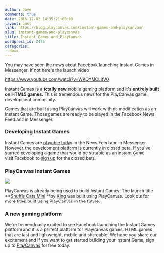 ```yaml
---
author: dave
comments: true
date: 2016-12-02 14:35:21+00:00
layout: post
link: https://blog.playcanvas.com/instant-games-and-playcanvas/
slug: instant-games-and-playcanvas
title: Instant Games and PlayCanvas
wordpress_id: 2475
categories:
- News
---
```


You may have seen the news about Facebook launching Instant Games in Messenger. If not here's the launch video

https://www.youtube.com/watch?v=WKQYMCLitV0

Instant Games is a **totally new** mobile gaming platform and it's **entirely built on HTML5 games.** This is tremendous news for the PlayCanvas game development community.

Games that are built using PlayCanvas will work with no modification as an Instant Game. Those games are ready to be played in the Facebook News Feed and in Messenger.


### **Developing Instant Games**


Instant Games are [playable today](https://developers.facebook.com/blog/post/2016/11/30/instant-games-closed-beta/) in the News Feed and in Messenger. However, the development platform is currently in closed beta. If you've started developing a game that would be suitable as an Instant Game visit Facebook to [sign up](https://www.facebook.com/help/contact/173350173135692) for the closed beta.


### **PlayCanvas Instant Games**


![](https://blog.playcanvas.com/wp-content/uploads/2016/12/all-no-swerve-1024x683.png)

PlayCanvas is already being used to build Instant Games. The launch title **[Shuffle Cats Mini](https://www.facebook.com/ShuffleCatsMini/?fref=ts) **by [King](https://king.com/) was built using PlayCanvas. Look out for more titles built using PlayCanvas in the future.


### **A new gaming platform**


We're tremendously excited to see Facebook launching the Instant Games platform and it is a perfect platform for PlayCanvas games. HTML games that are fast and lightweight, mobile and shareable. We hope you share our excitement and if you want to get started building your Instant Game, sign up to [PlayCanvas](https://login.playcanvas.com/signup) for free today.
